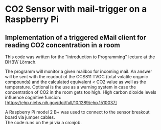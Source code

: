 <h1> CO2 Sensor with mail-trigger on a Raspberry Pi </h1>

<h2> Implementation of a triggered eMail client for reading CO2 concentration in a room </h2>

This code was written for the "Introduction to Programming" lecture at the DHBW Lörrach.

The programm will monitor a given mailbox for incoming mail. An answer will be sent with 
the readout of the CCS811 TVOC (total volatile organic compounds) and the calculated equivalent <
CO2 value as well as the temperature. Optional is the use as a warning system in case the concentration 
of CO2 in the room gets too high. High carbon dioxide levels influence cognitive funcion:<br/>
[https://ehp.niehs.nih.gov/doi/full/10.1289/ehp.1510037] <br/>

A Raspberry Pi model 2 B+ was used to connect to the sensor breakout board via jumper cables. <br/>
The code runs on the pi via a cronjob.




